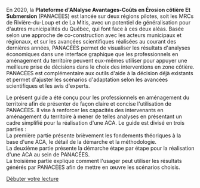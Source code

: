 En 2020, la **Plateforme d'ANalyse Avantages-Coûts en Érosion côtière Et Submersion** (PANACÉES) est lancée sur deux régions pilotes, soit les MRCs de Rivière-du-Loup et de La Mitis, avec un potentiel de généralisation pour d'autres municipalités du Québec, qui font face à ces deux aléas. Basée selon une approche de co-construction avec les acteurs municipaux et régionaux, et sur les avancées scientifiques réalisées au courant des dernières années, PANACÉES permet de visualiser les résultats d'analyses économiques dans une interface graphique que les professionnels en aménagement du territoire peuvent eux-mêmes utiliser pour appuyer une meilleure prise de décisions dans le choix des interventions en zone côtière. PANACÉES est complémentaire aux outils d'aide à la décision déjà existants et permet d'ajuster les scénarios d'adaptation selon les avancées scientifiques et les avis d'experts.

Le présent guide a été conçu pour les professionnels en aménagement du territoire afin de présenter de façon claire et concise l'utilisation de PANACÉES. Il vise à renforcer les capacités des intervenants en aménagement du territoire à mener de telles analyses en présentant un cadre simplifié pour la réalisation d'une ACA. Le guide est divisé en trois parties : <br>
La première partie présente brièvement les fondements théoriques à la base d'une ACA, le détail de la démarche et la méthodologie. <br>
La deuxième partie présente la démarche étape par étape pour la réalisation d'une ACA au sein de PANACÉES. <br>
La troisième partie explique comment l'usager peut utiliser les résultats générés par PANACÉES afin de mettre en œuvre les scénarios choisis.

<a href="PANACEES_Guide.de.l.usager_2020-12-10.pdf" class="btn btn-primary btn-lg"> <i class="fa fa-arrow-right"></i> Débuter votre lecture</a>